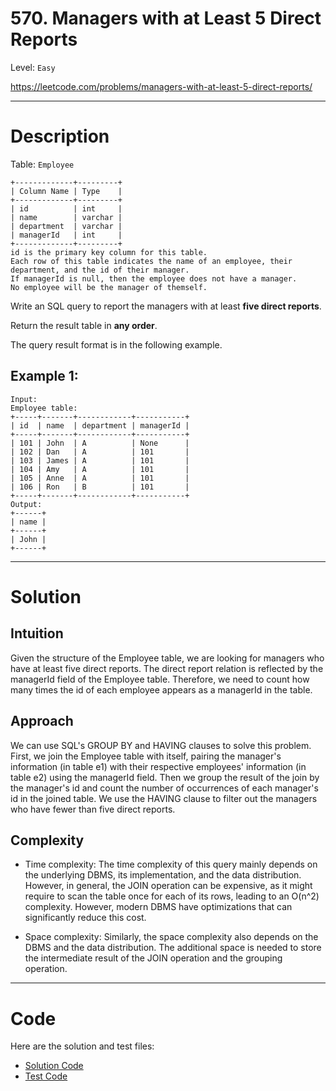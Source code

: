 # 570. Managers with at Least 5 Direct Reports

Level: `Easy`

https://leetcode.com/problems/managers-with-at-least-5-direct-reports/

---

# Description

Table: `Employee`

    +-------------+---------+
    | Column Name | Type    |
    +-------------+---------+
    | id          | int     |
    | name        | varchar |
    | department  | varchar |
    | managerId   | int     |
    +-------------+---------+
    id is the primary key column for this table.
    Each row of this table indicates the name of an employee, their department, and the id of their manager.
    If managerId is null, then the employee does not have a manager.
    No employee will be the manager of themself.

Write an SQL query to report the managers with at least **five direct reports**.

Return the result table in **any order**.

The query result format is in the following example.

## Example 1:

    Input:
    Employee table:
    +-----+-------+------------+-----------+
    | id  | name  | department | managerId |
    +-----+-------+------------+-----------+
    | 101 | John  | A          | None      |
    | 102 | Dan   | A          | 101       |
    | 103 | James | A          | 101       |
    | 104 | Amy   | A          | 101       |
    | 105 | Anne  | A          | 101       |
    | 106 | Ron   | B          | 101       |
    +-----+-------+------------+-----------+
    Output:
    +------+
    | name |
    +------+
    | John |
    +------+

---

# Solution

## Intuition

Given the structure of the Employee table, we are looking for managers who have at least five direct reports. The direct
report relation is reflected by the managerId field of the Employee table. Therefore, we need to count how many times
the id of each employee appears as a managerId in the table.

## Approach

We can use SQL's GROUP BY and HAVING clauses to solve this problem. First, we join the Employee table with itself,
pairing the manager's information (in table e1) with their respective employees' information (in table e2) using the
managerId field. Then we group the result of the join by the manager's id and count the number of occurrences of each
manager's id in the joined table. We use the HAVING clause to filter out the managers who have fewer than five direct
reports.

## Complexity

- Time complexity:
  The time complexity of this query mainly depends on the underlying DBMS, its implementation, and the data
  distribution. However, in general, the JOIN operation can be expensive, as it might require to scan the table once for
  each of its rows, leading to an O(n^2) complexity. However, modern DBMS have optimizations that can significantly
  reduce this cost.

- Space complexity:
  Similarly, the space complexity also depends on the DBMS and the data distribution. The additional space is needed to
  store the intermediate result of the JOIN operation and the grouping operation.

---

# Code

Here are the solution and test files:

- [Solution Code](./solution.sql)
- [Test Code](./solution_test.go)
